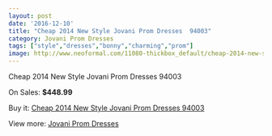 ```yaml
---
layout: post
date: '2016-12-10'
title: "Cheap 2014 New Style Jovani Prom Dresses  94003"
category: Jovani Prom Dresses
tags: ["style","dresses","bonny","charming","prom"]
image: http://www.neoformal.com/11080-thickbox_default/cheap-2014-new-style-jovani-prom-dresses-94003.jpg
---
```

Cheap 2014 New Style Jovani Prom Dresses  94003

On Sales: **$448.99**
<a href="https://www.neoformal.com/en/jovani-prom-dresses-2014/3934-cheap-2014-new-style-jovani-prom-dresses-94003.html"><amp-img layout="responsive" width="600" height="600" src="//www.neoformal.com/11080-thickbox_default/cheap-2014-new-style-jovani-prom-dresses-94003.jpg" alt="Cheap 2014 New Style Jovani Prom Dresses  94003 0" /></a>
<a href="https://www.neoformal.com/en/jovani-prom-dresses-2014/3934-cheap-2014-new-style-jovani-prom-dresses-94003.html"><amp-img layout="responsive" width="600" height="600" src="//www.neoformal.com/11082-thickbox_default/cheap-2014-new-style-jovani-prom-dresses-94003.jpg" alt="Cheap 2014 New Style Jovani Prom Dresses  94003 1" /></a>
<a href="https://www.neoformal.com/en/jovani-prom-dresses-2014/3934-cheap-2014-new-style-jovani-prom-dresses-94003.html"><amp-img layout="responsive" width="600" height="600" src="//www.neoformal.com/11081-thickbox_default/cheap-2014-new-style-jovani-prom-dresses-94003.jpg" alt="Cheap 2014 New Style Jovani Prom Dresses  94003 2" /></a>

Buy it: [Cheap 2014 New Style Jovani Prom Dresses  94003](https://www.neoformal.com/en/jovani-prom-dresses-2014/3934-cheap-2014-new-style-jovani-prom-dresses-94003.html "Cheap 2014 New Style Jovani Prom Dresses  94003")

View more: [Jovani Prom Dresses](https://www.neoformal.com/en/53-jovani-prom-dresses-2014 "Jovani Prom Dresses")